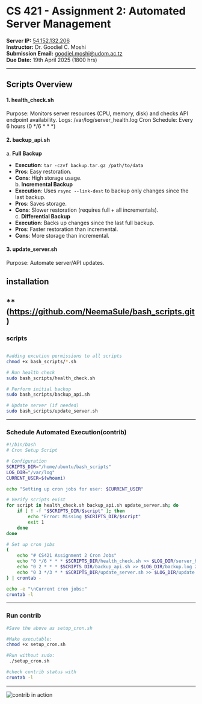 # CS 421 - Assignment 2: Automated Server Management

**Server IP:** [54.152.132.206](http://54.152.132.206)  
**Instructor:** Dr. Goodiel C. Moshi  
**Submission Email:** [goodiel.moshi@udom.ac.tz](mailto:goodiel.moshi@udom.ac.tz)  
**Due Date:** 19th April 2025 (1800 hrs)

---
## Scripts Overview
#### 1. health_check.sh
Purpose: Monitors server resources (CPU, memory, disk) and checks API endpoint availability.
Logs: /var/log/server_health.log
Cron Schedule: Every 6 hours (0 */6 * * *)

#### 2. backup_api.sh
a. **Full Backup**  
   - **Execution**: `tar -czvf backup.tar.gz /path/to/data`  
   - **Pros**: Easy restoration.  
   - **Cons**: High storage usage.  
b. **Incremental Backup**  
   - **Execution**: Uses `rsync --link-dest` to backup only changes since the last backup.  
   - **Pros**: Saves storage.  
   - **Cons**: Slower restoration (requires full + all incrementals).  
c. **Differential Backup**  
   - **Execution**: Backs up changes since the last full backup.  
   - **Pros**: Faster restoration than incremental.  
   - **Cons**: More storage than incremental.

#### 3. update_server.sh
Purpose: Automate server/API updates.

## installation
** (https://github.com/NeemaSule/bash_scripts.git)
---

### scripts 
```bash

#adding excution permissions to all scripts
chmod +x bash_scripts/*.sh

# Run health check
sudo bash_scripts/health_check.sh

# Perform initial backup
sudo bash_scripts/backup_api.sh

# Update server (if needed)
sudo bash_scripts/update_server.sh
```
---

### Schedule Automated Execution(contrib)
```bash
#!/bin/bash
# Cron Setup Script

# Configuration
SCRIPTS_DIR="/home/ubuntu/bash_scripts"
LOG_DIR="/var/log"
CURRENT_USER=$(whoami)

echo "Setting up cron jobs for user: $CURRENT_USER"

# Verify scripts exist
for script in health_check.sh backup_api.sh update_server.sh; do
    if [ ! -f "$SCRIPTS_DIR/$script" ]; then
        echo "Error: Missing $SCRIPTS_DIR/$script"
        exit 1
    done
done

# Set up cron jobs
(
    echo "# CS421 Assignment 2 Cron Jobs"
    echo "0 */6 * * * $SCRIPTS_DIR/health_check.sh >> $LOG_DIR/server_health.log 2>&1"
    echo "0 2 * * * $SCRIPTS_DIR/backup_api.sh >> $LOG_DIR/backup.log 2>&1"
    echo "0 3 */3 * * $SCRIPTS_DIR/update_server.sh >> $LOG_DIR/update.log 2>&1"
) | crontab -

echo -e "\nCurrent cron jobs:"
crontab -l
```
---

### Run contrib
```bash
#Save the above as setup_cron.sh

#Make executable:
chmod +x setup_cron.sh

#Run without sudo:
 ./setup_cron.sh

#check contrib status with
crontab -l
```
---
![contrib in action](https://github.com/user-attachments/assets/085a06dd-e0fc-4b87-b488-e0c2c2631eff)

